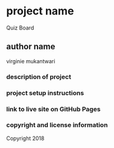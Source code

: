# project  name
Quiz Board
 
 ## author name
 virginie mukantwari

 ### description of project


 ### project setup instructions

 ### link to live site on GitHub Pages


 ### copyright and license information
 Copyright 2018